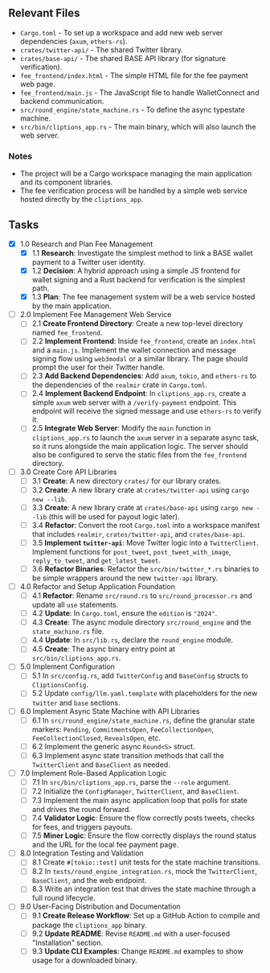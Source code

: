 ## Relevant Files

- `Cargo.toml` - To set up a workspace and add new web server dependencies (`axum`, `ethers-rs`).
- `crates/twitter-api/` - The shared Twitter library.
- `crates/base-api/` - The shared BASE API library (for signature verification).
- `fee_frontend/index.html` - The simple HTML file for the fee payment web page.
- `fee_frontend/main.js` - The JavaScript file to handle WalletConnect and backend communication.
- `src/round_engine/state_machine.rs` - To define the async typestate machine.
- `src/bin/cliptions_app.rs` - The main binary, which will also launch the web server.

### Notes
- The project will be a Cargo workspace managing the main application and its component libraries.
- The fee verification process will be handled by a simple web service hosted directly by the `cliptions_app`.

## Tasks

- [x] 1.0 Research and Plan Fee Management
  - [x] 1.1 **Research**: Investigate the simplest method to link a BASE wallet payment to a Twitter user identity.
  - [x] 1.2 **Decision**: A hybrid approach using a simple JS frontend for wallet signing and a Rust backend for verification is the simplest path.
  - [x] 1.3 **Plan**: The fee management system will be a web service hosted by the main application.

- [ ] 2.0 Implement Fee Management Web Service
  - [ ] 2.1 **Create Frontend Directory**: Create a new top-level directory named `fee_frontend`.
  - [ ] 2.2 **Implement Frontend**: Inside `fee_frontend`, create an `index.html` and a `main.js`. Implement the wallet connection and message signing flow using `web3modal` or a similar library. The page should prompt the user for their Twitter handle.
  - [ ] 2.3 **Add Backend Dependencies**: Add `axum`, `tokio`, and `ethers-rs` to the dependencies of the `realmir` crate in `Cargo.toml`.
  - [ ] 2.4 **Implement Backend Endpoint**: In `cliptions_app.rs`, create a simple `axum` web server with a `/verify-payment` endpoint. This endpoint will receive the signed message and use `ethers-rs` to verify it.
  - [ ] 2.5 **Integrate Web Server**: Modify the `main` function in `cliptions_app.rs` to launch the `axum` server in a separate async task, so it runs alongside the main application logic. The server should also be configured to serve the static files from the `fee_frontend` directory.

- [ ] 3.0 Create Core API Libraries
  - [ ] 3.1 **Create**: A new directory `crates/` for our library crates.
  - [ ] 3.2 **Create**: A new library crate at `crates/twitter-api` using `cargo new --lib`.
  - [ ] 3.3 **Create**: A new library crate at `crates/base-api` using `cargo new --lib` (this will be used for payout logic later).
  - [ ] 3.4 **Refactor**: Convert the root `Cargo.toml` into a workspace manifest that includes `realmir`, `crates/twitter-api`, and `crates/base-api`.
  - [ ] 3.5 **Implement `twitter-api`**: Move Twitter logic into a `TwitterClient`. Implement functions for `post_tweet`, `post_tweet_with_image`, `reply_to_tweet`, and `get_latest_tweet`.
  - [ ] 3.6 **Refactor Binaries**: Refactor the `src/bin/twitter_*.rs` binaries to be simple wrappers around the new `twitter-api` library.

- [ ] 4.0 Refactor and Setup Application Foundation
  - [ ] 4.1 **Refactor**: Rename `src/round.rs` to `src/round_processor.rs` and update all `use` statements.
  - [ ] 4.2 **Update**: In `Cargo.toml`, ensure the `edition` is `"2024"`.
  - [ ] 4.3 **Create**: The async module directory `src/round_engine` and the `state_machine.rs` file.
  - [ ] 4.4 **Update**: In `src/lib.rs`, declare the `round_engine` module.
  - [ ] 4.5 **Create**: The async binary entry point at `src/bin/cliptions_app.rs`.

- [ ] 5.0 Implement Configuration
  - [ ] 5.1 In `src/config.rs`, add `TwitterConfig` and `BaseConfig` structs to `CliptionsConfig`.
  - [ ] 5.2 Update `config/llm.yaml.template` with placeholders for the new `twitter` and `base` sections.

- [ ] 6.0 Implement Async State Machine with API Libraries
  - [ ] 6.1 In `src/round_engine/state_machine.rs`, define the granular state markers: `Pending`, `CommitmentsOpen`, `FeeCollectionOpen`, `FeeCollectionClosed`, `RevealsOpen`, etc.
  - [ ] 6.2 Implement the generic async `Round<S>` struct.
  - [ ] 6.3 Implement async state transition methods that call the `TwitterClient` and `BaseClient` as needed.

- [ ] 7.0 Implement Role-Based Application Logic
  - [ ] 7.1 In `src/bin/cliptions_app.rs`, parse the `--role` argument.
  - [ ] 7.2 Initialize the `ConfigManager`, `TwitterClient`, and `BaseClient`.
  - [ ] 7.3 Implement the main async application loop that polls for state and drives the round forward.
  - [ ] 7.4 **Validator Logic**: Ensure the flow correctly posts tweets, checks for fees, and triggers payouts.
  - [ ] 7.5 **Miner Logic**: Ensure the flow correctly displays the round status and the URL for the local fee payment page.

- [ ] 8.0 Integration Testing and Validation
  - [ ] 8.1 Create `#[tokio::test]` unit tests for the state machine transitions.
  - [ ] 8.2 In `tests/round_engine_integration.rs`, mock the `TwitterClient`, `BaseClient`, and the web endpoint.
  - [ ] 8.3 Write an integration test that drives the state machine through a full round lifecycle.

- [ ] 9.0 User-Facing Distribution and Documentation
  - [ ] 9.1 **Create Release Workflow**: Set up a GitHub Action to compile and package the `cliptions_app` binary.
  - [ ] 9.2 **Update README**: Revise `README.md` with a user-focused "Installation" section.
  - [ ] 9.3 **Update CLI Examples**: Change `README.md` examples to show usage for a downloaded binary. 